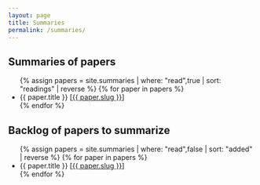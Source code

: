 ```yaml
---
layout: page
title: Summaries
permalink: /summaries/
---
```


## Summaries of papers

<div class="posts">
    <ul>
        {% assign papers = site.summaries | where: "read",true | sort: "readings" | reverse %}
        {% for paper in papers %}
            <li>{{ paper.title }} [<a href="{{ site.baseurl }}{{ paper.url }}">{{ paper.slug }}</a>]</li>
        {% endfor %}
    </ul>
</div>

## Backlog of papers to summarize

<div class="posts">
    <ul>
        {% assign papers = site.summaries | where: "read",false | sort: "added" | reverse %}
        {% for paper in papers %}
            <li>{{ paper.title }} [<a href="{{ site.baseurl }}{{ paper.url }}">{{ paper.slug }}</a>]</li>
        {% endfor %}
    </ul>
</div>
